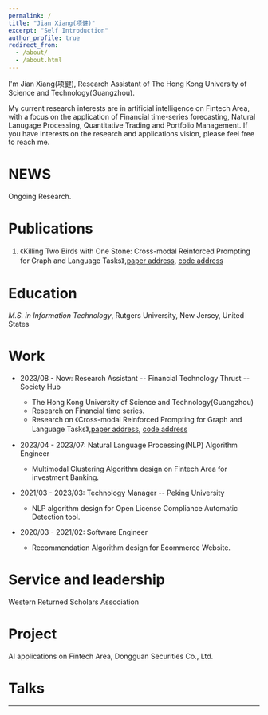 ```yaml
---
permalink: /
title: "Jian Xiang(项健)"
excerpt: "Self Introduction"
author_profile: true
redirect_from: 
  - /about/
  - /about.html
---
```


I'm Jian Xiang(项健), Research Assistant of The Hong Kong University of Science and Technology(Guangzhou).

My current research interests are in artificial intelligence on Fintech Area, with a focus on the application of Financial time-series forecasting, Natural Lanugage Processing, Quantitative Trading and Portfolio Management.
If you have interests on the research and applications vision, please feel free to reach me.

NEWS
======
Ongoing Research.

Publications 
======
1. 《Killing Two Birds with One Stone: Cross-modal Reinforced Prompting for Graph and Language Tasks》,[paper address](https://openreview.net/pdf?id=vn3QK2cMRV), [code address](https://github.com/jianxiang95/CMRP.git)


Education 
======
*M.S. in Information Technology*, Rutgers University, New Jersey, United States

Work
======
* 2023/08 - Now: Research Assistant -- Financial Technology Thrust -- Society Hub
  * The Hong Kong University of Science and Technology(Guangzhou)
  * Research on Financial time series.
  * Research on 《Cross-modal Reinforced Prompting for Graph and Language Tasks》,[paper address](https://openreview.net/pdf?id=vn3QK2cMRV), [code address](https://github.com/jianxiang95/CMRP.git)

* 2023/04 - 2023/07: Natural Language Processing(NLP) Algorithm Engineer 
  * Multimodal Clustering Algorithm design on Fintech Area for investment Banking.
  
* 2021/03 - 2023/03: Technology Manager -- Peking University
  * NLP algorithm design for Open License Compliance Automatic Detection tool.

* 2020/03 - 2021/02: Software Engineer 
  * Recommendation Algorithm design for Ecommerce Website.

Service and leadership
======
Western Returned Scholars Association

Project
======
AI applications on Fintech Area, Dongguan Securities Co., Ltd.


Talks
======


------
